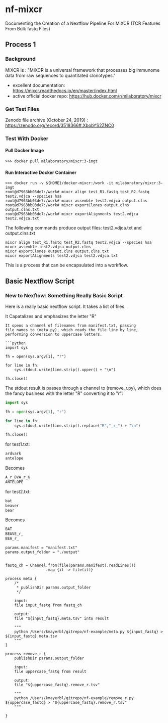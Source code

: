 # nf-mixcr

Documenting the Creation of a Nextflow Pipeline For MiXCR (TCR Features From Bulk fastq Files)

## Process 1 

### Background 

MiXCR is : "MiXCR is a universal framework that processes big immunome data from raw sequences to quantitated clonotypes."

* excellent documentation: https://mixcr.readthedocs.io/en/master/index.html
* active official docker repo:  https://hub.docker.com/r/milaboratory/mixcr


### Get Test Files

Zenodo file archive (October 24, 2019) : https://zenodo.org/record/3518366#.XbobYS2ZNC0

### Test With Docker

#### Pull Docker Image
```
>>> docker pull milaboratory/mixcr:3-imgt
```

#### Run Interactive Docker Container
```
>>> docker run -v ${HOME}/docker-mixcr:/work -it milaboratory/mixcr:3-imgt
root@d7963bb03de7:/work# mixcr align test_R1.fastq test_R2.fastq test2.vdjca --species hsa
root@d7963bb03de7:/work# mixcr assemble test2.vdjca output.clns
root@d7963bb03de7:/work# mixcr exportClones output.clns output.clns.txt
root@d7963bb03de7:/work# mixcr exportAlignments test2.vdjca test2.vdjca.txt
```

The following commands produce output files: test2.vdjca.txt and output.clns.txt

```
mixcr align test_R1.fastq test_R2.fastq test2.vdjca --species hsa
mixcr assemble test2.vdjca output.clns
mixcr exportClones output.clns output.clns.txt
mixcr exportAlignments test2.vdjca test2.vdjca.txt
```

This is a process that can be encapsulated into a workflow.


## Basic Nextflow Script





### New to Nexflow: Something Really Basic Script

Here is a really basic nextflow script. It takes a list of files.

It Capatalizes and emphasizes the letter "R"


```
It opens a channel of filenames from manifest.txt, passing
file names to (meta.py), which reads the file line by line,
performing conversion to uppercase letters.

```python
import sys

fh = open(sys.argv[1], "r")

for line in fh:
	sys.stdout.write(line.strip().upper() + "\n")

fh.close()
```

The stdout result is passes through a channel to (remove_r.py), which
does the fancy business with the letter "R" converting it to "_r_": 

```python
import sys

fh = open(sys.argv[1], "r")

for line in fh:
	sys.stdout.write(line.strip().replace("R","_r_") + "\n")

fh.close()

```

for test1.txt:

```bash
ardvark
antelope
```
Becomes

```bash
A_r_DVA_r_K
ANTELOPE
```
for test2.txt:

```bash
bat
beaver
bear
```
Becomes
```bash
BAT
BEAVE_r_
BEA_r_
```



```nextflow
params.manifest = "manifest.txt"  
params.output_folder = "./output" 


fastq_ch = Channel.from(file(params.manifest).readLines())
                  .map {it -> file(it)}

process meta {
    /* 
     * publishDir params.output_folder
     */

    input:
    file input_fastq from fastq_ch
    
    output:
    file "${input_fastq}.meta.tsv" into result

    """
    python /Users/kmayerbl/gitrepo/nf-example/meta.py ${input_fastq} > ${input_fastq}.meta.tsv
    """
}

process remove_r {
    publishDir params.output_folder

    input:
    file uppercase_fastq from result
    
    output:
    file "${uppercase_fastq}.remove_r.tsv" 

    """
    python /Users/kmayerbl/gitrepo/nf-example/remove_r.py ${uppercase_fastq} > "${uppercase_fastq}.remove_r.tsv" 
    """    

}
```









